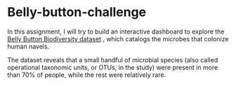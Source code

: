 # Belly-button-challenge


In this assignment, I will try to build an interactive dashboard to explore the [Belly Button Biodiversity dataset](http://robdunnlab.com/projects/belly-button-biodiversity/) , which catalogs the microbes that colonize human navels.

The dataset reveals that a small handful of microbial species (also called operational taxonomic units, or OTUs, in the study) were present in more than 70% of people, while the rest were relatively rare.


